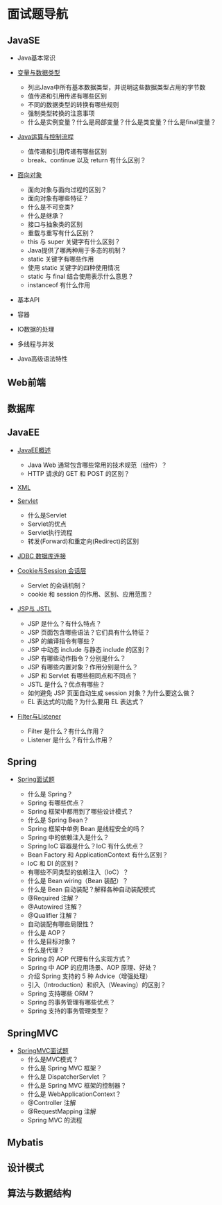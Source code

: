 # 面试题导航

## JavaSE

- Java基本常识

- [变量与数据类型](JavaSE/1变量与数据类型/Interview.md)

	- 列出Java中所有基本数据类型，并说明这些数据类型占用的字节数
	- 值传递和引用传递有哪些区别
	- 不同的数据类型的转换有哪些规则
	- 强制类型转换的注意事项
	- 什么是实例变量？什么是局部变量？什么是类变量？什么是final变量？

- [Java运算与控制流程](JavaSE/2Java运算与控制流程/Interview.md)

	- 值传递和引用传递有哪些区别
	- break、continue 以及 return 有什么区别？
	
- [面向对象](JavaSE/3面向对象/Interview.md)

	- 面向对象与面向过程的区别？
	- 面向对象有哪些特征？
	- 什么是不可变类?
	- 什么是继承？
	- 接口与抽象类的区别
	- 重载与重写有什么区别？
	- this 与 super 关键字有什么区别？
	- Java提供了哪两种用于多态的机制？
	- static 关键字有哪些作用
	- 使用 static 关键字的四种使用情况
	- static 与 final 结合使用表示什么意思？
	- instanceof 有什么作用
	
- 基本API

- 容器

- IO数据的处理

- 多线程与并发

- Java高级语法特性

## Web前端

## 数据库

## JavaEE

- [JavaEE概述](JavaEE/src/main/directory/JavaEE概述/Interview.md)
	- Java Web 通常包含哪些常用的技术规范（组件）？
	- HTTP 请求的 GET 和 POST 的区别？

- [XML](JavaEE/src/main/directory/XML/Interview.md)

- [Servlet](JavaEE/src/main/directory/Servlet/Interview.md)
	- 什么是Servlet
	- Servlet的优点
	- Servlet执行流程
	- 转发(Forward)和重定向(Redirect)的区别
	
- [JDBC 数据库连接](JavaEE/src/main/directory/JDBC与数据库连接池/Interview.md)
	
	
- [Cookie与Session 会话层](JavaEE/src/main/directory/Cookie与Session/Interview.md)
	- Servlet 的会话机制？
	- cookie 和 session 的作用、区别、应用范围？

- [JSP与 JSTL](JavaEE/src/main/directory/JSP/Interview.md)
	- JSP 是什么？有什么特点？
	- JSP 页面包含哪些语法？它们具有什么特征？
	- JSP 的编译指令有哪些？
	- JSP 中动态 include 与静态 include 的区别？
	- JSP 有哪些动作指令？分别是什么？
	- JSP 有哪些内置对象？作用分别是什么？
	- JSP 和 Servlet 有哪些相同点和不同点？
	- JSTL 是什么？优点有哪些？
	- 如何避免 JSP 页面自动生成 session 对象？为什么要这么做？
	- EL 表达式的功能？为什么要用 EL 表达式？
	
- [Filter与Listener](JavaEE/src/main/directory/Filter与Listener/Interview.md)
	- Filter 是什么？有什么作用？
	- Listener 是什么？有什么作用？
	
## Spring

- [Spring面试题](Spring/Interview.md)

	- 什么是 Spring？
	- Spring 有哪些优点？
	- Spring 框架中都用到了哪些设计模式？
	- 什么是 Spring Bean？
	- Spring 框架中单例 Bean 是线程安全的吗？
	- Spring 中的依赖注入是什么？
	- Spring IoC 容器是什么？IoC 有什么优点？
	- Bean Factory 和 ApplicationContext 有什么区别？
	- IoC 和 DI 的区别？
	- 有哪些不同类型的依赖注入（IoC）？
	- 什么是 Bean wiring（Bean 装配）？
	- 什么是 Bean 自动装配？解释各种自动装配模式
	- @Required 注解？
	- @Autowired 注解？
	- @Qualifier 注解？
	- 自动装配有哪些局限性？
	- 什么是 AOP？
	- 什么是目标对象？
	- 什么是代理？
	- Spring 的 AOP 代理有什么实现方式？
	- Spring 中 AOP 的应用场景、AOP 原理、好处？
	- 介绍 Spring 支持的 5 种 Advice（增强处理）
	- 引入（Introduction）和织入（Weaving）的区别？
	- Spring 支持哪些 ORM？
	- Spring 的事务管理有哪些优点？
	- Spring 支持的事务管理类型？

## SpringMVC

- [SpringMVC面试题](SpringMVC/Interview.md)
	- 什么是MVC模式？
	- 什么是 Spring MVC 框架？
	- 什么是 DispatcherServlet ？
	- 什么是 Spring MVC 框架的控制器？
	- 什么是 WebApplicationContext？
	- @Controller 注解
	- @RequestMapping 注解
	- Spring MVC 的流程

## Mybatis

## 设计模式

## 算法与数据结构